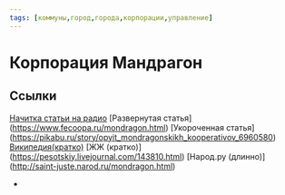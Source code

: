 ```yaml
---
tags: [коммуны,город,города,корпорации,управление]
---
```

# Корпорация Мандрагон



## Ссылки
[Начитка статьи на радио](https://www.youtube.com/watch?v=PPRc4URCLT0)
[Развернутая статья] (https://www.fecoopa.ru/mondragon.html)
[Укороченная статья] (https://pikabu.ru/story/opyit_mondragonskikh_kooperativov_6960580)
[Википедия(кратко)](https://ru.wikipedia.org/wiki/%D0%9C%D0%BE%D0%BD%D0%B4%D1%80%D0%B0%D0%B3%D0%BE%D0%BD%D1%81%D0%BA%D0%B0%D1%8F_%D0%BA%D0%BE%D1%80%D0%BF%D0%BE%D1%80%D0%B0%D1%86%D0%B8%D1%8F)
[ЖЖ (кратко)] (https://pesotskiy.livejournal.com/143810.html)
[Народ.ру (длинно)] (http://saint-juste.narod.ru/mondragon.html)

* 